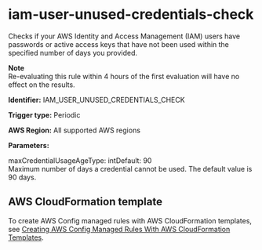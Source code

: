 # iam\-user\-unused\-credentials\-check<a name="iam-user-unused-credentials-check"></a>

Checks if your AWS Identity and Access Management \(IAM\) users have passwords or active access keys that have not been used within the specified number of days you provided\.

**Note**  
Re\-evaluating this rule within 4 hours of the first evaluation will have no effect on the results\.

**Identifier:** IAM\_USER\_UNUSED\_CREDENTIALS\_CHECK

**Trigger type:** Periodic

**AWS Region:** All supported AWS regions

**Parameters:**

maxCredentialUsageAgeType: intDefault: 90  
Maximum number of days a credential cannot be used\. The default value is 90 days\.

## AWS CloudFormation template<a name="w29aac11c33c17b7d253c17"></a>

To create AWS Config managed rules with AWS CloudFormation templates, see [Creating AWS Config Managed Rules With AWS CloudFormation Templates](aws-config-managed-rules-cloudformation-templates.md)\.